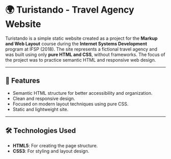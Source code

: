 # 🌍 Turistando - Travel Agency Website

Turistando is a simple static website created as a project for the **Markup and Web Layout** course during the **Internet Systems Development** program at IFSP (2018). The site represents a fictional travel agency and was built using only **pure HTML and CSS**, without frameworks. The focus of the project was to practice semantic HTML and responsive web design.

---

## 📑 Features

- Semantic HTML structure for better accessibility and organization.
- Clean and responsive design.
- Focused on modern layout techniques using pure CSS.
- Static and lightweight site.

---

## 🛠️ Technologies Used

- **HTML5**: For creating the page structure.
- **CSS3**: For styling and layout design.
